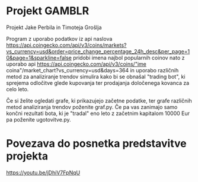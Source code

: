 # Projekt GAMBLR
Projekt Jake Perbila in Timoteja Grošlja

Program z uporabo podatkov iz api naslova https://api.coingecko.com/api/v3/coins/markets?vs_currency=usd&order=price_change_percentage_24h_desc&per_page=10&page=1&sparkline=false
pridobi imena najbol popularnih coinov nato z uporabo api https://api.coingecko.com/api/v3/coins/"ime coina"/market_chart?vs_currency=usd&days=364 
in uporabo različnih metod za analiziranje trendov simulira kako bi se obnašal "trading bot", ki sprejema odločitve glede kupovanja ter 
prodajanja določenega kovanca za celo leto. 

Če si želite ogledati grafe, ki prikazujejo začetne podatke, ter grafe različnih metod analiziranja trendov poženite graf.py. 
Če pa vas zanimajo samo končni rezultati bota, ki je "tradal" eno leto z začetnim kapitalom 10000 Eur pa poženite ugotovitve.py.

# Povezava do posnetka predstavitve projekta
https://youtu.be/jDhiV7FpNqU
